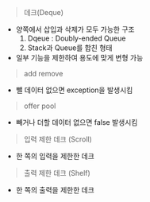 > 데크(Deque)
- 양쪽에서 삽입과 삭제가 모두 가능한 구조
    1. Dqeue : Doubly-ended Queue
    1. Stack과 Queue를 합친 형태
- 일부 기능을 제한하여 용도에 맞게 변형 가능

> add remove
- 뺄 데이터 없으면 exception을 발생시킴

> offer pool
- 빼거나 더할 데이터 없으면 false 발생시킴

> 입력 제한 데크 (Scroll)
- 한 쪽의 입력을 제한한 데크

> 출력 제한 데크 (Shelf)
- 한 쪽의 출력을 제한한 데크